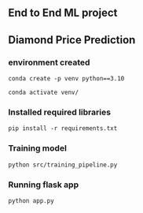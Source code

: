 ## End to End ML project
## Diamond Price Prediction

### environment created
```
conda create -p venv python==3.10

conda activate venv/
```

### Installed required libraries
```
pip install -r requirements.txt
```

### Training model
```
python src/training_pipeline.py
```

### Running flask app
```
python app.py
```
